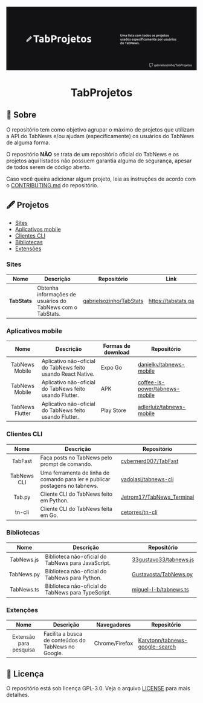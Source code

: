![Banner do projeto - TabProjetos - uma lista com todos os projetos usados especificamente por usuários do TabNews](/TabProjetos%20Banner.png)

<div align="center">

# TabProjetos

</div>

## 🧐 Sobre
O repositório tem como objetivo agrupar o máximo de projetos que utilizam a API do TabNews e/ou ajudam (especificamente) os usuários do TabNews de alguma forma. 

O repositório **NÃO** se trata de um repositório oficial do TabNews e os projetos aqui listados não possuem garantia alguma de segurança, apesar de todos serem de código aberto.

Caso você queira adicionar algum projeto, leia as instruções de acordo com o [CONTRIBUTING.md](/CONTRIBUTING.md) do repositório.


## 🖋 Projetos
- [Sites](#sites)
- [Aplicativos mobile](#mobile)
- [Clientes CLI](#cli)
- [Bibliotecas](#bibliotecas)
- [Extensões](#extensoes)


<div id="sites"/>

### Sites
| Nome | Descrição | Repositório | Link |
|:----:|-----------|-------------|------|
| **TabStats** | Obtenha informações de usuários do TabNews com o TabStats. | [gabrielsozinho/TabStats](https://github.com/gabrielsozinho/TabStats/) | https://tabstats.ga |


<div id="mobile"/>

### Aplicativos mobile
| Nome | Descrição | Formas de download | Repositório |
|:----:|-----------|--------------------|-------------|
| TabNews Mobile | Aplicativo não-oficial do TabNews feito usando React Native. | Expo Go | [danielkv/tabnews-mobile](https://github.com/danielkv/tabnews-mobile) |
| TabNews Mobile | Aplicativo não-oficial do TabNews feito usando Flutter. | APK | [coffee-is-power/tabnews-mobile](https://github.com/coffee-is-power/tabnews-mobile/) |
| TabNews Flutter | Aplicativo não-oficial do TabNews feito usando Flutter. | Play Store | [adlerluiz/tabnews-mobile](https://github.com/adlerluiz/tabnews-mobile) |


<div id="cli"/>

### Clientes CLI
| Nome | Descrição | Repositório |
|:----:|-----------|-------------|
| TabFast | Faça posts no TabNews pelo prompt de comando. | [cybernerd007/TabFast](https://github.com/cybernerd007/TabFast) |
| TabNews CLI | Uma ferramenta de linha de comando para ler e publicar postagens no tabnews. | [vadolasi/tabnews-cli](https://github.com/vadolasi/tabnews-cli) |
| Tab.py | Cliente CLI do TabNews feito em Python. | [Jetrom17/TabNews_Terminal](https://github.com/Jetrom17/TabNews_Terminal) |
| tn-cli | Cliente CLI do TabNews feita em Go. | [cetorres/tn-cli](https://github.com/cetorres/tn-cli) |


<div id="bibliotecas"/>

### Bibliotecas
| Nome | Descrição | Repositório |
|:----:|-----------|-------------|
| TabNews.js | Biblioteca não-oficial do TabNews para JavaScript. | [33gustavo33/tabnews.js](https://github.com/33gustavo33/tabnews.js)
| TabNews.py | Biblioteca não-oficial do TabNews para Python. | [Gustavosta/TabNews.py](https://github.com/Gustavosta/TabNews.py) |
| TabNews.ts | Biblioteca não-oficial do TabNews para TypeScript. | [miguel-l-b/tabnews.ts](https://github.com/miguel-l-b/tabnews.ts)


<div id="extensoes"/>

### Extenções
| Nome | Descrição | Navegadores | Repositório |
|:----:|-----------|-------------|-------------|
| Extensão para pesquisa | Facilita a busca de conteúdos do TabNews no Google. | Chrome/Firefox | [Karytonn/tabnews-google-search](https://github.com/Karytonn/tabnews-google-search)


## 📝 Licença
O repositório está sob licença GPL-3.0. Veja o arquivo [LICENSE](/LICENSE) para mais detalhes.
